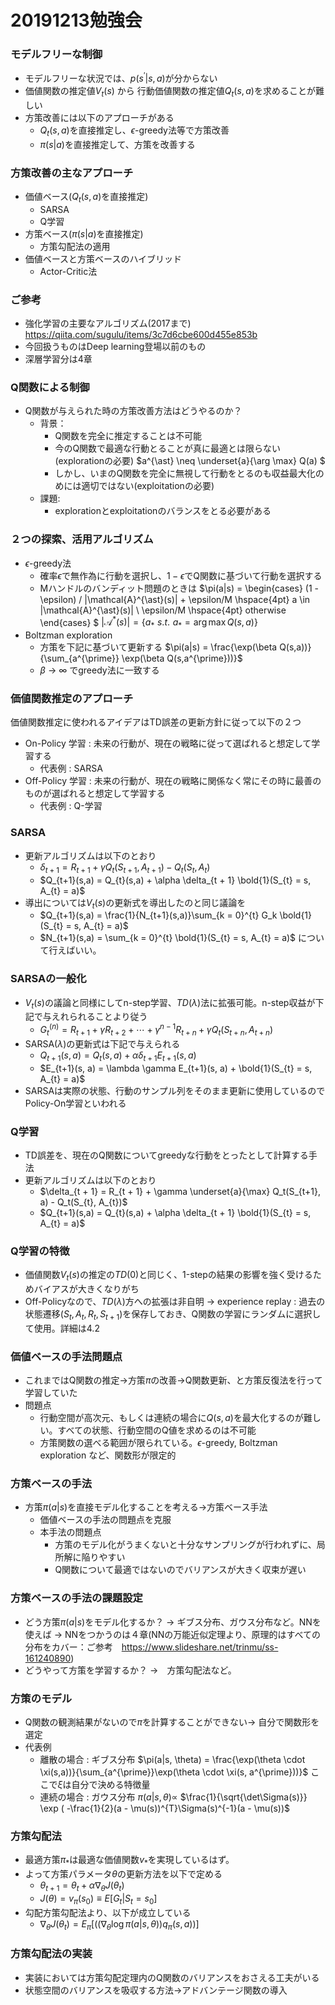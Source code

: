 <!-- slide -->
# 20191213勉強会

<!-- slide -->
### モデルフリーな制御
* モデルフリーな状況では、$p(s^{\prime}|s,a)$が分からない
* 価値関数の推定値$V_t(s)$ から 行動価値関数の推定値$Q_t(s,a)$を求めることが難しい
* 方策改善には以下のアプローチがある
  * $Q_t(s,a)$を直接推定し、$\epsilon$-greedy法等で方策改善
  * $\pi(s|a)$を直接推定して、方策を改善する

<!-- slide -->
### 方策改善の主なアプローチ
* 価値ベース($Q_t(s,a)$を直接推定)
  * SARSA
  * Q学習
* 方策ベース($\pi(s|a)$を直接推定)
  * 方策勾配法の適用
* 価値ベースと方策ベースのハイブリッド
  * Actor-Critic法


<!-- slide -->
### ご参考
* 強化学習の主要なアルゴリズム(2017まで)
https://qiita.com/sugulu/items/3c7d6cbe600d455e853b
* 今回扱うものはDeep learning登場以前のもの
* 深層学習分は4章

<!-- slide -->
### Q関数による制御
* Q関数が与えられた時の方策改善方法はどうやるのか？
  * 背景：
    * Q関数を完全に推定することは不可能
    * 今のQ関数で最適な行動とることが真に最適とは限らない(explorationの必要)
       $a^{\ast} \neq \underset{a}{\arg \max} Q(a) $
    * しかし、いまのQ関数を完全に無視して行動をとるのも収益最大化のめには適切ではない(exploitationの必要)
  * 課題:
    * explorationとexploitationのバランスをとる必要がある

<!-- slide -->
### ２つの探索、活用アルゴリズム
* $\epsilon$-greedy法
    * 確率$\epsilon$で無作為に行動を選択し、$1-\epsilon$でQ関数に基づいて行動を選択する
    * Mハンドルのバンディット問題のときは
    $\pi(a|s) = \begin{cases} (1 - \epsilon) / |\mathcal{A}^{\ast}(s)| + \epsilon/M  \hspace{4pt}  a \in |\mathcal{A}^{\ast}(s)|  \\ \epsilon/M \hspace{4pt}  otherwise  \end{cases} $
    $|\mathcal{A}^{\ast}(s)|  =\{ a_{\ast} \hspace{4pt} s.t. \hspace{4pt} a_{\ast} = \arg\max Q(s,a) \}$
* Boltzman exploration
    * 方策を下記に基づいて更新する
    $\pi(a|s) = \frac{\exp(\beta Q(s,a))}{\sum_{a^{\prime}} \exp(\beta Q(s,a^{\prime}))}$
    * $\beta$ $\rightarrow$ $\infty$ でgreedy法に一致する

<!-- slide -->
### 価値関数推定のアプローチ
価値関数推定に使われるアイデアはTD誤差の更新方針に従って以下の２つ
* On-Policy 学習 : 未来の行動が、現在の戦略に従って選ばれると想定して学習する
    * 代表例 : SARSA
* Off-Policy 学習 : 未来の行動が、現在の戦略に関係なく常にその時に最善のものが選ばれると想定して学習する
    * 代表例 : Q-学習
<!-- slide -->
### SARSA
* 更新アルゴリズムは以下のとおり
    * $\delta_{t + 1} = R_{t + 1} + \gamma Q_t(S_{t+1}, A_{t+1}) -  Q_t(S_{t}, A_{t})$
    * $Q_{t+1}(s,a) = Q_{t}(s,a) +  \alpha \delta_{t + 1} \bold{1}(S_{t} = s, A_{t} = a)$
* 導出については$V_t(s)$の更新式を導出したのと同じ議論を
    * $Q_{t+1}(s,a) = \frac{1}{N_{t+1}(s,a)}\sum_{k = 0}^{t} G_k \bold{1}(S_{t} = s, A_{t} = a)$
    * $N_{t+1}(s,a) = \sum_{k = 0}^{t} \bold{1}(S_{t} = s, A_{t} = a)$
について行えばいい。

<!-- slide -->
### SARSAの一般化
* $V_t(s)$の議論と同様にしてn-step学習、$TD(\lambda)$法に拡張可能。n-step収益が下記で与えれられることより従う
    * $G_t^{(n)} = R_{t+1} + \gamma R_{t+2} + \cdots + \gamma^{n-1}R_{t+n} + \gamma Q_t(S_{t+n}, A_{t+n})$
* SARSA$(\lambda)$の更新式は下記で与えられる
    * $Q_{t+1}(s,a) = Q_{t}(s,a) +  \alpha \delta_{t + 1} E_{t+1}(s, a)$
    * $E_{t+1}(s, a) = \lambda \gamma E_{t+1}(s, a) +  \bold{1}(S_{t} = s, A_{t} = a)$
* SARSAは実際の状態、行動のサンプル列をそのまま更新に使用しているのでPolicy-On学習といわれる

<!-- slide -->
### Q学習
* TD誤差を、現在のQ関数についてgreedyな行動をとったとして計算する手法
* 更新アルゴリズムは以下のとおり
    * $\delta_{t + 1} = R_{t + 1} + \gamma \underset{a}{\max} Q_t(S_{t+1}, a) -  Q_t(S_{t}, A_{t})$
    * $Q_{t+1}(s,a) = Q_{t}(s,a) +  \alpha \delta_{t + 1} \bold{1}(S_{t} = s, A_{t} = a)$


<!-- slide -->
### Q学習の特徴
* 価値関数$V_t(s)$の推定の$TD(0)$と同じく、1-stepの結果の影響を強く受けるためバイアスが大きくなりがち
* Off-Policyなので、$TD(\lambda)$方への拡張は非自明
$\rightarrow$ experience replay : 過去の状態遷移$(S_t, A_t, R_t, S_{t+1})$を保存しておき、Q関数の学習にランダムに選択して使用。詳細は4.2

<!-- slide -->
### 価値ベースの手法問題点
* これまではQ関数の推定$\rightarrow$方策$\pi$の改善$\rightarrow$Q関数更新、と方策反復法を行って学習していた
* 問題点
    * 行動空間が高次元、もしくは連続の場合に$Q(s,a)$を最大化するのが難しい。すべての状態、行動空間のQ値を求めるのは不可能
    * 方策関数の選べる範囲が限られている。$\epsilon$-greedy, Boltzman exploration など、関数形が限定的

<!-- slide -->
### 方策ベースの手法
* 方策$\pi(a|s)$を直接モデル化することを考える$\rightarrow$方策ベース手法
    * 価値ベースの手法の問題点を克服
    * 本手法の問題点
        * 方策のモデル化がうまくないと十分なサンプリングが行われずに、局所解に陥りやすい
        * Q関数について最適ではないのでバリアンスが大きく収束が遅い

<!-- slide -->
### 方策ベースの手法の課題設定
* どう方策$\pi(a|s)$をモデル化するか？
$\rightarrow$ ギブス分布、ガウス分布など。NNを使えば
$\rightarrow$ NNをつかうのは４章(NNの万能近似定理より、原理的はすべての分布をカバー：ご参考　https://www.slideshare.net/trinmu/ss-161240890)
* どうやって方策を学習するか？
$\rightarrow$　方策勾配法など。



<!-- slide -->
### 方策のモデル
* Q関数の観測結果がないので$\pi$を計算することができない$\rightarrow$ 自分で関数形を選定
* 代表例
    * 離散の場合 : ギブス分布
    $\pi(a|s, \theta) = \frac{\exp(\theta \cdot \xi(s,a))}{\sum_{a^{\prime}}\exp(\theta \cdot \xi(s, a^{\prime}))}$
    ここで$\xi$は自分で決める特徴量
    * 連続の場合 : ガウス分布
    $\pi(a|s, \theta) \propto$
     $\frac{1}{\sqrt{\det\Sigma(s)}} \exp ( -\frac{1}{2}(a - \mu(s))^{T}\Sigma(s)^{-1}(a - \mu(s))$

<!-- slide -->
### 方策勾配法
* 最適方策$\pi_{\ast}$は最適な価値関数$v_{\ast}$を実現しているはず。
* よって方策パラメータ$\theta$の更新方法を以下で定める
    * $\theta_{t+1} = \theta_{t} + \alpha \nabla_{\theta}J(\theta_t)$
    * $J(\theta) = v_{\pi}(s_0) \equiv E[ G_t |S_t = s_0]$
* 勾配方策勾配法より、以下が成立している
    * $\nabla_{\theta}J(\theta_t) = E_{\pi}[((\nabla_{\theta}\log \pi(a|s,\theta))q_{\pi}(s,a))]$    

<!-- slide -->
### 方策勾配法の実装
* 実装においては方策勾配定理内のQ関数のバリアンスをおさえる工夫がいる
* 状態空間のバリアンスを吸収する方法$\rightarrow$アドバンテージ関数の導入
   